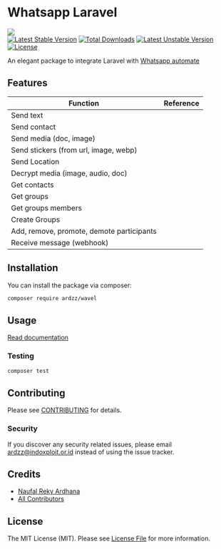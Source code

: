 # Whatsapp Laravel
![](https://raw.githubusercontent.com/ardzz/wavel/master/images/wavel_header.png)<br>
[![Latest Stable Version](http://poser.pugx.org/ardzz/wavel/v)](https://packagist.org/packages/ardzz/wavel) 
[![Total Downloads](http://poser.pugx.org/ardzz/wavel/downloads)](https://packagist.org/packages/ardzz/wavel) 
[![Latest Unstable Version](http://poser.pugx.org/ardzz/wavel/v/unstable)](https://packagist.org/packages/ardzz/wavel) 
[![License](http://poser.pugx.org/ardzz/wavel/license)](https://packagist.org/packages/ardzz/wavel)

An elegant package to integrate Laravel with [Whatsapp automate](https://github.com/open-wa/wa-automate-nodejs)   

## Features
|Function|Reference|
|---|---|
|Send text|
|Send contact|
|Send media (doc, image)|
|Send stickers (from url, image, webp)|
|Send Location|
|Decrypt media (image, audio, doc)|
|Get contacts|
|Get groups|
|Get groups members|
|Create Groups|
|Add, remove, promote, demote participants|
|Receive message (webhook)|


## Installation

You can install the package via composer:

```bash
composer require ardzz/wavel
```

## Usage
[Read documentation](https://wavel.ardzz.codes/)

### Testing

```bash
composer test
```

## Contributing

Please see [CONTRIBUTING](CONTRIBUTING.md) for details.

### Security

If you discover any security related issues, please email ardzz@indoxploit.or.id instead of using the issue tracker.

## Credits

-   [Naufal Reky Ardhana](https://github.com/ardzz)
-   [All Contributors](../../contributors)

## License

The MIT License (MIT). Please see [License File](LICENSE.md) for more information.
